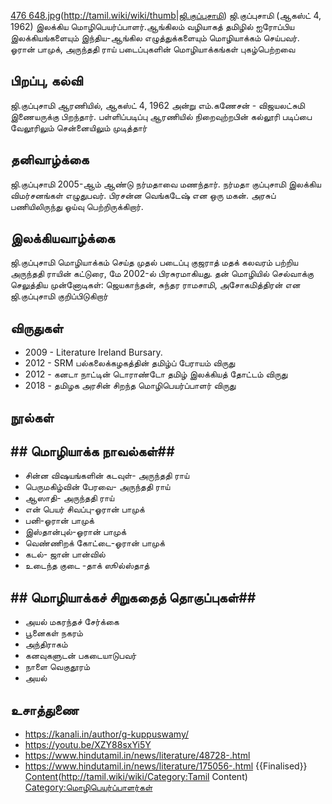 [476 648.jpg](File:G-kuppuswamy)(http://tamil.wiki/wiki/thumb|ஜி.குப்புசாமி)
ஜி.குப்புசாமி (ஆகஸ்ட் 4, 1962) இலக்கிய மொழிபெயர்ப்பாளர்.ஆங்கிலம் வழியாகத் தமிழில் ஐரோப்பிய இலக்கியங்களையும் இந்திய-ஆங்கில எழுத்துக்களையும் மொழியாக்கம் செய்பவர். ஓரான் பாமுக், அருந்ததி ராய் படைப்புகளின் மொழியாக்கங்கள் புகழ்பெற்றவை
## பிறப்பு, கல்வி
ஜி.குப்புசாமி ஆரணியில், ஆகஸ்ட் 4, 1962 அன்று எம்.கணேசன் - விஜயலட்சுமி இணையருக்கு பிறந்தார். பள்ளிப்படிப்பு ஆரணியில் நிறைவுற்றபின் கல்லூரி படிப்பை வேலூரிலும் சென்னையிலும் முடித்தார்
## தனிவாழ்க்கை
ஜி.குப்புசாமி 2005-ஆம் ஆண்டு நர்மதாவை மணந்தார். நர்மதா குப்புசாமி இலக்கிய விமர்சனங்கள் எழுதுபவர். பிரசன்ன வெங்கடேஷ் என ஒரு மகன். அரசுப் பணியிலிருந்து ஓய்வு பெற்றிருக்கிறார்.
## இலக்கியவாழ்க்கை
ஜி.குப்புசாமி மொழியாக்கம் செய்த முதல் படைப்பு குஜராத் மதக் கலவரம் பற்றிய அருந்ததி ராயின் கட்டுரை, மே 2002-ல் பிரசுரமாகியது. தன் மொழியில் செல்வாக்கு செலுத்திய முன்னோடிகள்: ஜெயகாந்தன், சுந்தர ராமசாமி, அசோகமித்திரன் என ஜி.குப்புசாமி குறிப்பிடுகிறார்
## விருதுகள்
* 2009 - Literature Ireland Bursary.
* 2012 - SRM பல்கலைக்கழகத்தின் தமிழ்ப் பேராயம் விருது
* 2012 - கனடா நாட்டின் டொராண்டோ தமிழ் இலக்கியத் தோட்டம் விருது
* 2018 - தமிழக அரசின் சிறந்த மொழிபெயர்ப்பாளர் விருது
## நூல்கள்
## ## மொழியாக்க நாவல்கள்## 
* சின்ன விஷயங்களின் கடவுள்- அருந்ததி ராய்
* பெருமகிழ்வின் பேரவை- அருந்ததி ராய்
* ஆஸாதி- அருந்ததி ராய்
* என் பெயர் சிவப்பு-ஓரான் பாமுக்
* பனி-ஓரான் பாமுக்
* இஸ்தான்புல்-ஓரான் பாமுக்
* வெண்ணிறக் கோட்டை-ஓரான் பாமுக்
* கடல்- ஜான் பான்வில்
* உடைந்த குடை -தாக் ஸூல்ஸ்தாத்
## ## மொழியாக்கச் சிறுகதைத் தொகுப்புகள்## 
* அயல் மகரந்தச் சேர்க்கை
* பூனைகள் நகரம்
* அந்திராகம்
* கனவுகளுடன் பகடையாடுபவர்
* நாளை வெகுதூரம்
* அயல் 
## உசாத்துணை

* https://kanali.in/author/g-kuppuswamy/
* https://youtu.be/XZY88sxYi5Y
* https://www.hindutamil.in/news/literature/48728-.html
* https://www.hindutamil.in/news/literature/175056-.html
{{Finalised}}
[Content](Category:Tamil)(http://tamil.wiki/wiki/Category:Tamil Content)
[Category:மொழிபெயர்ப்பாளர்கள்](http://tamil.wiki/wiki/Category:மொழிபெயர்ப்பாளர்கள்)